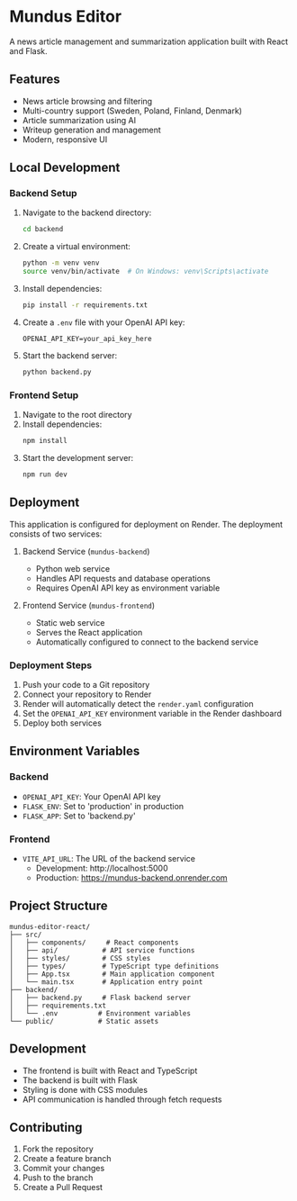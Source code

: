 # Mundus Editor

A news article management and summarization application built with React and Flask.

## Features

- News article browsing and filtering
- Multi-country support (Sweden, Poland, Finland, Denmark)
- Article summarization using AI
- Writeup generation and management
- Modern, responsive UI

## Local Development

### Backend Setup
1. Navigate to the backend directory:
   ```bash
   cd backend
   ```
2. Create a virtual environment:
   ```bash
   python -m venv venv
   source venv/bin/activate  # On Windows: venv\Scripts\activate
   ```
3. Install dependencies:
   ```bash
   pip install -r requirements.txt
   ```
4. Create a `.env` file with your OpenAI API key:
   ```
   OPENAI_API_KEY=your_api_key_here
   ```
5. Start the backend server:
   ```bash
   python backend.py
   ```

### Frontend Setup
1. Navigate to the root directory
2. Install dependencies:
   ```bash
   npm install
   ```
3. Start the development server:
   ```bash
   npm run dev
   ```

## Deployment

This application is configured for deployment on Render. The deployment consists of two services:

1. Backend Service (`mundus-backend`)
   - Python web service
   - Handles API requests and database operations
   - Requires OpenAI API key as environment variable

2. Frontend Service (`mundus-frontend`)
   - Static web service
   - Serves the React application
   - Automatically configured to connect to the backend service

### Deployment Steps
1. Push your code to a Git repository
2. Connect your repository to Render
3. Render will automatically detect the `render.yaml` configuration
4. Set the `OPENAI_API_KEY` environment variable in the Render dashboard
5. Deploy both services

## Environment Variables

### Backend
- `OPENAI_API_KEY`: Your OpenAI API key
- `FLASK_ENV`: Set to 'production' in production
- `FLASK_APP`: Set to 'backend.py'

### Frontend
- `VITE_API_URL`: The URL of the backend service
  - Development: http://localhost:5000
  - Production: https://mundus-backend.onrender.com

## Project Structure

```
mundus-editor-react/
├── src/
│   ├── components/     # React components
│   ├── api/           # API service functions
│   ├── styles/        # CSS styles
│   ├── types/         # TypeScript type definitions
│   ├── App.tsx        # Main application component
│   └── main.tsx       # Application entry point
├── backend/
│   ├── backend.py     # Flask backend server
│   ├── requirements.txt
│   └── .env          # Environment variables
└── public/           # Static assets
```

## Development

- The frontend is built with React and TypeScript
- The backend is built with Flask
- Styling is done with CSS modules
- API communication is handled through fetch requests

## Contributing

1. Fork the repository
2. Create a feature branch
3. Commit your changes
4. Push to the branch
5. Create a Pull Request
